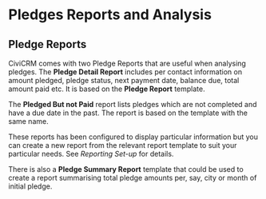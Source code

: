 # Pledges Reports and Analysis

## Pledge Reports

CiviCRM comes with two Pledge Reports that are useful when analysing
pledges. The **Pledge Detail Report** includes per contact information
on amount pledged, pledge status, next payment date, balance due, total
amount paid etc. It is based on the **Pledge Report** template. 

The **Pledged But not Paid** report lists pledges which are not
completed and have a due date in the past. The report is based on the
template with the same name. 

These reports has been configured to display particular information but
you can create a new report from the relevant report template to suit
your particular needs. See *Reporting Set-up* for details.

There is also a **Pledge Summary Report** template that could be used to
create a report summarising total pledge amounts per, say, city or month
of initial pledge.


